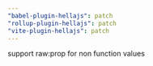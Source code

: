 ```yaml
---
"babel-plugin-hellajs": patch
"rollup-plugin-hellajs": patch
"vite-plugin-hellajs": patch
---
```


support raw:prop for non function values

